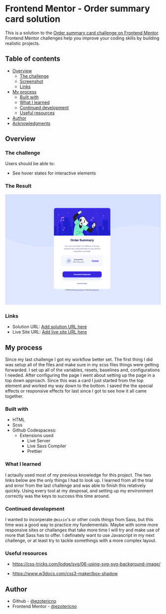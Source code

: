 # Frontend Mentor - Order summary card solution

This is a solution to the [Order summary card challenge on Frontend Mentor](https://www.frontendmentor.io/challenges/order-summary-component-QlPmajDUj). Frontend Mentor challenges help you improve your coding skills by building realistic projects. 

## Table of contents

- [Overview](#overview)
  - [The challenge](#the-challenge)
  - [Screenshot](#screenshot)
  - [Links](#links)
- [My process](#my-process)
  - [Built with](#built-with)
  - [What I learned](#what-i-learned)
  - [Continued development](#continued-development)
  - [Useful resources](#useful-resources)
- [Author](#author)
- [Acknowledgments](#acknowledgments)

## Overview

### The challenge

Users should be able to:

- See hover states for interactive elements

### The Result

![result](femordersumm.PNG)

### Links

- Solution URL: [Add solution URL here](https://your-solution-url.com)
- Live Site URL: [Add live site URL here](https://your-live-site-url.com)

## My process

Since my last challenge I got my workflow better set. The first thing I did was setup all of the files and make sure in my scss files things were getting forwarded. I set up all of the variables, resets, baselines and, configurations I needed. After configuring the page I went about setting up the page in a top down approach. Since this was a card I just started from the top element and worked my way down to the bottom. I saved the the special effects or responsive effects for last since I got to see how it all came together. 

### Built with

- HTML
- Scss
- Github Codespacess:
  - Extensions used
    - Live Server
    - Live Sass Compiler
    - Prettier

### What I learned

I actaully used most of my previous knowledge for this project. The two links below are the only things I had to look up. I learned from all the trial and error from the last challenge and was able to finish this relatively quickly. Using every tool at my desposal, and setting up my environment correctly was the keys to success this time around. 


### Continued development

I wanted to incorperate ```@mixin```'s or other cools things from Sass, but this time was a good way to practice my fundementals. Maybe with some more responsive sites or challanges that take more time I will try and make use of more that Sass has to offer. I definately want to use Javascript in my next challenge, or at least try to tackle somethings with a more complex layout.

### Useful resources

- https://css-tricks.com/lodge/svg/06-using-svg-svg-background-image/

- https://www.w3docs.com/css3-maker/box-shadow

## Author

- Github - [@ezotericno](https://github.com/ezotericno)
- Frontend Mentor - [@ezotericno](https://www.frontendmentor.io/profile/ezotericno)




